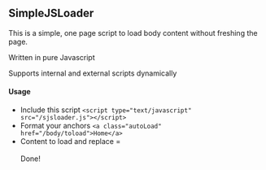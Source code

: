 SimpleJSLoader
-------------------

This is a simple, one page script to load body content without freshing the page.

Written in pure Javascript

Supports internal and external scripts dynamically 

#### Usage
- Include this script `<script type="text/javascript" src="/sjsloader.js"></script>`
- Format your anchors `<a class="autoLoad" href="/body/toload">Home</a>`
- Content to load and replace = <body>
<br /><br />
Done!
